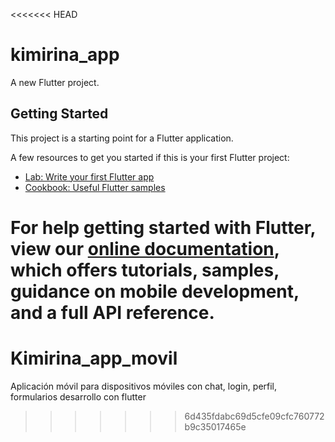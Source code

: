 <<<<<<< HEAD
# kimirina_app

A new Flutter project.

## Getting Started

This project is a starting point for a Flutter application.

A few resources to get you started if this is your first Flutter project:

- [Lab: Write your first Flutter app](https://flutter.dev/docs/get-started/codelab)
- [Cookbook: Useful Flutter samples](https://flutter.dev/docs/cookbook)

For help getting started with Flutter, view our
[online documentation](https://flutter.dev/docs), which offers tutorials,
samples, guidance on mobile development, and a full API reference.
=======
# Kimirina_app_movil
Aplicación móvil para dispositivos móviles con chat, login, perfil, formularios desarrollo con flutter
>>>>>>> 6d435fdabc69d5cfe09cfc760772b9c35017465e
